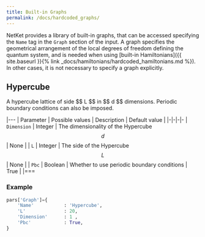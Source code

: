 ```yaml
---
title: Built-in Graphs
permalink: /docs/hardcoded_graphs/
---
```


NetKet provides a library of built-in graphs, that can be accessed specifying the
`Name` tag in the `Graph` section of the input. A graph specifies the geometrical arrangement
of the local degrees of freedom defining the quantum system, and is needed when
using [built-in Hamiltonians]({{ site.baseurl }}{% link _docs/hamiltonians/hardcoded_hamiltonians.md %}).
In other cases, it is not necessary to specify a graph explicitly.   

<h2 class="bg-primary">Hypercube</h2>
A hypercube lattice of side $$ L $$ in $$ d $$ dimensions. Periodic boundary
conditions can also be imposed.

|---
| Parameter | Possible values | Description | Default value |
|-|-|-|-
| `Dimension` | Integer  |  The dimensionality of the Hypercube $$ d $$ | None |
| `L` | Integer |  The side of the Hypercube $$ L $$ | None |
| `Pbc` | Boolean |  Whether to use periodic boundary conditions | True |
|===

### Example
```python
pars['Graph']={
    'Name'           : 'Hypercube',
    'L'              : 20,
    'Dimension'      : 1 ,
    'Pbc'            : True,
}
```

